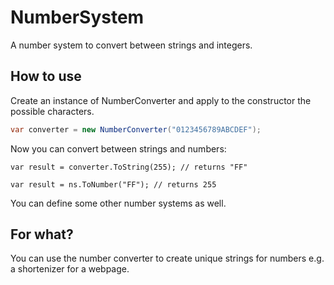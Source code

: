 # NumberSystem
A number system to convert between strings and integers.

## How to use
Create an instance of NumberConverter and apply to the constructor the possible characters.

~~~csharp
var converter = new NumberConverter("0123456789ABCDEF");
~~~

Now you can convert between strings and numbers:

~~~charp
var result = converter.ToString(255); // returns "FF"
~~~

~~~charp
var result = ns.ToNumber("FF"); // returns 255
~~~

You can define some other number systems as well.

## For what?
You can use the number converter to create unique strings for numbers e.g. a shortenizer for a webpage.
